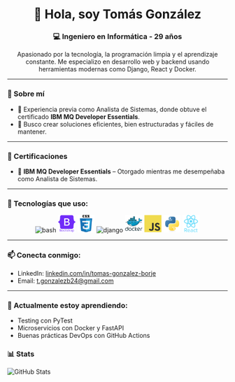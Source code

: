<h1 align="center">👋 Hola, soy Tomás González</h1>
<h3 align="center">💻 Ingeniero en Informática - 29 años</h3>

<p align="center">Apasionado por la tecnología, la programación limpia y el aprendizaje constante. Me especializo en desarrollo web y backend usando herramientas modernas como Django, React y Docker.</p>

---

### 🧠 Sobre mí

- 💼 Experiencia previa como Analista de Sistemas, donde obtuve el certificado **IBM MQ Developer Essentials**.
- 🚀 Busco crear soluciones eficientes, bien estructuradas y fáciles de mantener.

---

### 🧾 Certificaciones
- 🏅 **IBM MQ Developer Essentials** – Otorgado mientras me desempeñaba como Analista de Sistemas.

---

### 🚀 Tecnologías que uso:
<p align="center">
  <img src="https://www.vectorlogo.zone/logos/gnu_bash/gnu_bash-icon.svg" alt="bash" width="40"/>
  <img src="https://raw.githubusercontent.com/devicons/devicon/master/icons/bootstrap/bootstrap-plain-wordmark.svg" alt="bootstrap" width="40"/>
  <img src="https://raw.githubusercontent.com/devicons/devicon/master/icons/css3/css3-original-wordmark.svg" alt="css3" width="40"/>
  <img src="https://cdn.worldvectorlogo.com/logos/django.svg" alt="django" width="40"/>
  <img src="https://raw.githubusercontent.com/devicons/devicon/master/icons/docker/docker-original-wordmark.svg" alt="docker" width="40"/>
  <img src="https://raw.githubusercontent.com/devicons/devicon/master/icons/javascript/javascript-original.svg" alt="javascript" width="40"/>
  <img src="https://raw.githubusercontent.com/devicons/devicon/master/icons/python/python-original.svg" alt="python" width="40"/>
  <img src="https://raw.githubusercontent.com/devicons/devicon/master/icons/react/react-original-wordmark.svg" alt="react" width="40"/>
</p>

---

### 📫 Conecta conmigo:
- LinkedIn: [linkedin.com/in/tomas-gonzalez-borje](https://www.linkedin.com/in/tomas-gonzalez-borje-907b8a286)
- Email: t.gonzalezb24@gmail.com

---

### 🧠 Actualmente estoy aprendiendo:
- Testing con PyTest
- Microservicios con Docker y FastAPI
- Buenas prácticas DevOps con GitHub Actions

### 📊 Stats
![GitHub Stats](https://github-readme-stats.vercel.app/api?username=M4gic1540&show_icons=true&theme=radical)
